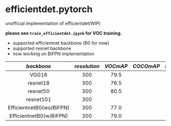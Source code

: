 # efficientdet.pytorch
unofficial implementation of efficientdet(WIP)

**please see `train_efficientdet.ipynb` for VOC training.**

- supported efficientnet backbone (B0 for now)
- supported resnet backbone
- now working on BiFPN implementation

|*backbone*|*resolution*|*VOCmAP*    |*COCOmAP*|*Inference[ms]*|*model*|
|:------:|:------------:|:----------:|:-------:|:-------------:|:-----:|
|VGG16   |300           |79.5        |         |               |[here](https://github.com/kentaroy47/ObjectDetection.Pytorch/releases/download/ssdvgg200/ssd300_200.pth)|
|resnet18|300           |76.5        |         |               |       |
|resnet50|300           |80.5        |         |               |       |
|resnet101|300           |           |         |               |       |
|EfficientnetB0(wo/BiFPN)|300      |77.0       |         |               |       |
|EfficientnetB0(w/BiFPN) |300      |79.0       |         |               |       |
